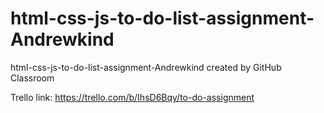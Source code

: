 # html-css-js-to-do-list-assignment-Andrewkind
html-css-js-to-do-list-assignment-Andrewkind created by GitHub Classroom

Trello link: https://trello.com/b/IhsD6Bqy/to-do-assignment
